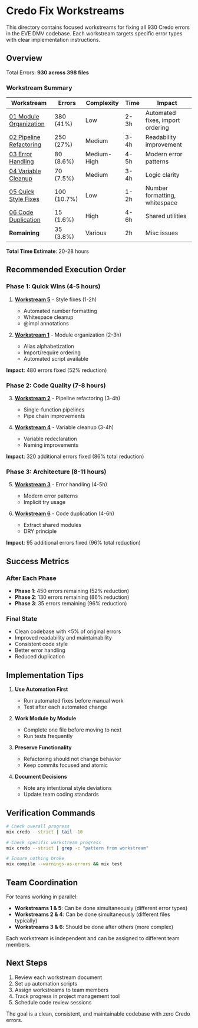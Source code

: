 # Credo Fix Workstreams

This directory contains focused workstreams for fixing all 930 Credo errors in the EVE DMV codebase. Each workstream targets specific error types with clear implementation instructions.

## Overview

Total Errors: **930 across 398 files**

### Workstream Summary

| Workstream | Errors | Complexity | Time | Impact |
|------------|--------|------------|------|--------|
| [01 Module Organization](01_module_organization.md) | 380 (41%) | Low | 2-3h | Automated fixes, import ordering |
| [02 Pipeline Refactoring](02_pipeline_refactoring.md) | 250 (27%) | Medium | 3-4h | Readability improvement |
| [03 Error Handling](03_error_handling.md) | 80 (8.6%) | Medium-High | 4-5h | Modern error patterns |
| [04 Variable Cleanup](04_variable_cleanup.md) | 70 (7.5%) | Medium | 3-4h | Logic clarity |
| [05 Quick Style Fixes](05_quick_style_fixes.md) | 100 (10.7%) | Low | 1-2h | Number formatting, whitespace |
| [06 Code Duplication](06_code_duplication.md) | 15 (1.6%) | High | 4-6h | Shared utilities |
| **Remaining** | 35 (3.8%) | Various | 2h | Misc issues |

**Total Time Estimate**: 20-28 hours

## Recommended Execution Order

### Phase 1: Quick Wins (4-5 hours)
1. **[Workstream 5](05_quick_style_fixes.md)** - Style fixes (1-2h)
   - Automated number formatting
   - Whitespace cleanup
   - @impl annotations
   
2. **[Workstream 1](01_module_organization.md)** - Module organization (2-3h)
   - Alias alphabetization
   - Import/require ordering
   - Automated script available

**Impact**: 480 errors fixed (52% reduction)

### Phase 2: Code Quality (7-8 hours)
3. **[Workstream 2](02_pipeline_refactoring.md)** - Pipeline refactoring (3-4h)
   - Single-function pipelines
   - Pipe chain improvements
   
4. **[Workstream 4](04_variable_cleanup.md)** - Variable cleanup (3-4h)
   - Variable redeclaration
   - Naming improvements

**Impact**: 320 additional errors fixed (86% total reduction)

### Phase 3: Architecture (8-11 hours)
5. **[Workstream 3](03_error_handling.md)** - Error handling (4-5h)
   - Modern error patterns
   - Implicit try usage
   
6. **[Workstream 6](06_code_duplication.md)** - Code duplication (4-6h)
   - Extract shared modules
   - DRY principle

**Impact**: 95 additional errors fixed (96% total reduction)

## Success Metrics

### After Each Phase
- **Phase 1**: 450 errors remaining (52% reduction)
- **Phase 2**: 130 errors remaining (86% reduction)  
- **Phase 3**: 35 errors remaining (96% reduction)

### Final State
- Clean codebase with <5% of original errors
- Improved readability and maintainability
- Consistent code style
- Better error handling
- Reduced duplication

## Implementation Tips

1. **Use Automation First**
   - Run automated fixes before manual work
   - Test after each automated change
   
2. **Work Module by Module**
   - Complete one file before moving to next
   - Run tests frequently
   
3. **Preserve Functionality**
   - Refactoring should not change behavior
   - Keep commits focused and atomic

4. **Document Decisions**
   - Note any intentional style deviations
   - Update team coding standards

## Verification Commands

```bash
# Check overall progress
mix credo --strict | tail -10

# Check specific workstream progress
mix credo --strict | grep -c "pattern from workstream"

# Ensure nothing broke
mix compile --warnings-as-errors && mix test
```

## Team Coordination

For teams working in parallel:

- **Workstreams 1 & 5**: Can be done simultaneously (different error types)
- **Workstreams 2 & 4**: Can be done simultaneously (different files typically)
- **Workstreams 3 & 6**: Should be done after others (more complex)

Each workstream is independent and can be assigned to different team members.

## Next Steps

1. Review each workstream document
2. Set up automation scripts
3. Assign workstreams to team members
4. Track progress in project management tool
5. Schedule code review sessions

The goal is a clean, consistent, and maintainable codebase with zero Credo errors.